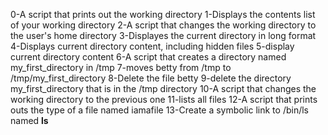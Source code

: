0-A script that prints out the working directory
1-Displays the contents list of your working directory
2-A script that changes the working directory to the user's home directory
3-Displayes the current directory in long format
4-Displays current directory content, including hidden files
5-display current directory content
6-A script that creates a directory named my_first_directory in /tmp
7-moves betty from /tmp to /tmp/my_first_directory 
8-Delete the file betty
9-delete the directory my_first_directory that is in the  /tmp directory
10-A script that changes the working directory to the previous one
11-lists all files
12-A script that prints outs the type of a file named iamafile
13-Create a symbolic link to /bin/ls named __ls__
